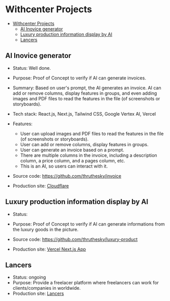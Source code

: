 # Withcenter Projects

- [Withcenter Projects](#withcenter-projects)
  - [AI Inovice generator](#ai-inovice-generator)
  - [Luxury production information display by AI](#luxury-production-information-display-by-ai)
  - [Lancers](#lancers)

## AI Inovice generator

- Status: Well done.

- Purpose: Proof of Concept to verify if AI can generate invoices.

- Summary: Based on user's prompt, the AI generates an invoice. AI can add or remove columns, display features in groups, and even adding images and PDF files to read the features in the file (of screenshots or storyboards).

- Tech stack: React.js, Next.js, Tailwind CSS, Google Vertex AI, Vercel

- Features:

  - User can upload images and PDF files to read the features in the file (of screenshots or storyboards).
  - User can add or remove columns, display features in groups.
  - User can generate an invoice based on a prompt.
  - There are multiple columns in the invoice, including a description column, a price column, and a pages column, etc.
  - This is an AI, so users can interact with it.

- Source code: https://github.com/thruthesky/invoice

- Production site: [Cloudflare](https://invoice-gen.withcenter.workers.dev/)

## Luxury production information display by AI

- Status:

- Purpose: Proof of Concept to verify if AI can generate informations from the luxury goods in the picture.

- Source code: https://github.com/thruthesky/luxury-product

- Production site: [Vercel Next.js App](https://luxury-product.vercel.app/)

## Lancers

- Status: ongoing
- Purpose: Provide a freelacer platform where freelancers can work for clients/companies in worldwide.
- Production site: [Lancers](https://lancers.thruthesky.workers.dev/)
